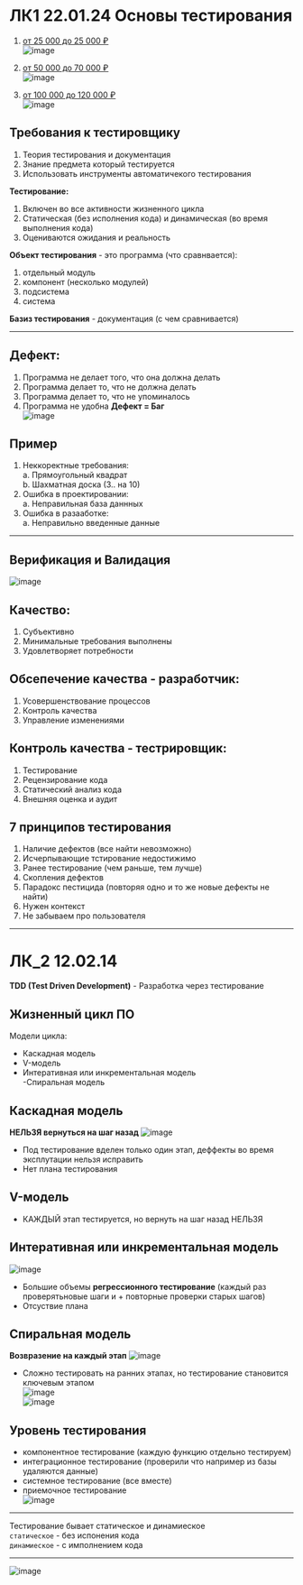 # ЛК1 22.01.24 Основы тестирования
1. [ от 25 000 до 25 000 ₽](https://zvenigorod.hh.ru/vacancy/91420564?query=Тестировщик+игр&hhtmFrom=vacancy_search_list)  
![image](https://github.com/Katya6589/Semestr_6/assets/113089569/bf3d1c35-d8a7-4284-b847-5adbd4e53de0)  

2. [ от 50 000 до 70 000 ₽](https://zvenigorod.hh.ru/vacancy/91639761?query=Тестировщик+игр&hhtmFrom=vacancy_search_list)  
![image](https://github.com/Katya6589/Semestr_6/assets/113089569/f685ddf7-be4e-4e7b-bec9-bb9c7cd8399a)  

3. [ от 100 000 до 120 000 ₽](https://zvenigorod.hh.ru/vacancy/91955753?query=Тестировщик+игр&hhtmFrom=vacancy_search_list)  
![image](https://github.com/Katya6589/Semestr_6/assets/113089569/cdb95acb-aa70-4f52-a2a1-b9b04bc1ff50)

Требования к тестировщику
--
1. Теория тестирования и документация
2. Знание предмета который тестируется
3. Использовать инструменты автоматичекого тестирования

**Тестирование:**
1. Включен во все активности жизненного цикла
2. Статическая (без исполнения кода) и динамическая (во время выполнения кода)
3. Оцениваются ожидания и реальность

**Объект тестирования** - это программа (что сравнвается):
1. отдельный модуль
2. компонент (несколько модулей)
3. подсистема
4. система

**Базиз тестирования** - документация (с чем сравнивается)

----

**Дефект:**
--
1. Программа не делает того, что она должна делать
2. Программа делает то, что не должна делать
3. Программа делает то, что не упоминалось
4. Программа не удобна
**Дефект = Баг**  
![image](https://github.com/Katya6589/Semestr_6/assets/113089569/cc05e7f9-3d7c-4baf-ab34-d51835d5d856)

Пример
--
1. Неккоректные требования:  
  a. Прямоугольный квадрат    
  b. Шахматная доска (3.. на 10)     
2. Ошибка в проектировании:  
  a. Неправильная база даннных    
3. Ошибка в разааботке:  
  a. Неправильно введенные данные  
---
Верификация и Валидация
--
![image](https://github.com/Katya6589/Semestr_6/assets/113089569/98b5bc2a-e654-46a8-b1c2-a3d4629636c1)
   
Качество:
--
1. Субъективно
2. Минимальные требования выполнены
3. Удовлетворяет потребности
    
Обсепечение качества - **разработчик**:
--
1. Усовершенствование процессов
2. Контроль качества
3. Управление изменениями

Контроль качества - **тестрировщик**:
--
1. Тестирование
2. Рецензирование кода
3. Статический анализ кода
4. Внешняя оценка и аудит

7 принципов тестирования
--
1. Наличие дефектов (все найти невозможно)
2. Исчерпывающие тстирование недостижимо
3. Ранее тестирование (чем раньше, тем лучше)
4. Скопления дефектов
5. Парадокс пестицида (повторяя одно и то же новые дефекты не найти)
6. Нужен контекст
7. Не забываем про пользователя

-----

# ЛК_2 12.02.14
**TDD (Test Driven Development)** - Разработка через тестирование      
## Жизненный цикл ПО  
Модели цикла:     
- Каскадная модель
- V-модель 
- Интеративная или инкрементальная модель    
 -Спиральная модель
  
## Каскадная модель
**НЕЛЬЗЯ вернуться на шаг назад**
![image](https://github.com/Katya6589/Semestr_6/assets/113089569/f1e7187e-d3ef-4b2c-bfad-4845ecc70ad1)
- Под тестирование вделен только один этап, деффекты во время эксплутации нельзя исправить
- Нет плана тестирования

## V-модель
- КАЖДЫЙ этап тестируется, но вернуть на шаг назад НЕЛЬЗЯ
 
## Интеративная или инкрементальная модель    
![image](https://github.com/Katya6589/Semestr_6/assets/113089569/024db3db-f534-473a-bdfd-6bb143888ac2)
- Большие объемы **регрессионного тестирование** (каждый раз проверятьновые шаги и + повторные проверки старых шагов)
- Отсуствие плана

## Спиральная модель
**Возвразение на каждый этап**
![image](https://github.com/Katya6589/Semestr_6/assets/113089569/1e7b1436-bc7b-44d7-aa14-dbe6b0ae1644)
- Сложно тестировать на ранних этапах, но тестирование становится ключевым этапом  
![image](https://github.com/Katya6589/Semestr_6/assets/113089569/7f9f0d7a-7a70-4b0f-a6f9-7715b25381a2)  
![image](https://github.com/Katya6589/Semestr_6/assets/113089569/5d336f42-bf29-4453-b8ca-a30eb63d6bad)  

## Уровень тестирования
- компонентное тестирование (каждую функцию отдельно тестируем)
- интеграционное тестирование (проверили что например из базы удаляются данные)
- системное тестирование (все вместе)
- приемочное тестирование  
![image](https://github.com/Katya6589/Semestr_6/assets/113089569/9c39376a-073f-41a9-bf24-908e431e1d1b)

----

Тестирование бывает статическое и динамиеское  
`статическое` - без испонения кода   
`динамиеское` - с имполнением кода   

----
![image](https://github.com/Katya6589/Semestr_6/assets/113089569/b2ff2481-32aa-4ae4-b78c-5aba5897b8d3)
